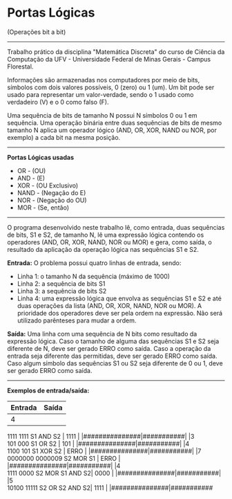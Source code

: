 # Portas Lógicas
(Operações bit a bit)

____________________________________________________________________________________________________________________


Trabalho prático da disciplina "Matemática Discreta" do curso de Ciência da Computação da UFV - Universidade Federal de Minas Gerais - Campus Florestal.

Informações são armazenadas nos computadores por meio de bits, 
símbolos com dois valores possíveis, 0 (zero) ou 1 (um). Um bit pode ser usado para
representar um valor-verdade, sendo o 1 usado como verdadeiro (V) e o 0 como falso (F).


Uma sequência de bits de tamanho N possui N símbolos 0 ou 1 em sequência. Uma
operação binária entre duas sequências de bits de mesmo tamanho N aplica um operador
lógico (AND, OR, XOR, NAND ou NOR, por exemplo) a cada bit na mesma posição.

____________________________________________________________________________________________________________________


**Portas Lógicas usadas**

* OR - (OU)
* AND - (E)
* XOR - (OU Exclusivo)
* NAND - (Negação do E)
* NOR - (Negação do OU)
* MOR - (Se, então)

____________________________________________________________________________________________________________________


O programa desenvolvido neste trabalho lê, como entrada, duas
sequências de bits, S1 e S2, de tamanho N, lê uma expressão lógica contendo os
operadores (AND, OR, XOR, NAND, NOR ou MOR) e gera, como saída, o
resultado da aplicação da operação lógica nas sequências S1 e S2.

**Entrada:**
O problema possui quatro linhas de entrada, sendo:
* Linha 1: o tamanho N da sequência (máximo de 1000)
* Linha 2: a sequência de bits S1 
* Linha 3: a sequência de bits S2
* Linha 4: uma expressão lógica que envolva as sequências S1 e S2 e até duas operações
da lista (AND, OR, XOR, NAND, NOR ou MOR). A prioridade dos operadores deve ser
pela ordem na expressão. Não será utilizado parênteses para mudar a ordem.


**Saída:**
Uma linha com uma sequência de N bits como resultado da expressão lógica. Caso o
tamanho de alguma das sequências S1 e S2 seja diferente de N, deve ser gerado ERRO
como saída. Caso a operação da entrada seja diferente das permitidas, deve ser gerado
ERRO como saída. Caso algum símbolo das sequências S1 ou S2 seja diferente de 0 ou
1, deve ser gerado ERRO como saída.

____________________________________________________________________________________________________________________


**Exemplos de entrada/saída:**

| **Entrada**   | **Saída** |
|---------------|-----------|
|4         
1111 
1111
S1 AND S2       | 1111      |
|###############|###########|
|3         
101 
000
S1 OR S2        | 101        |
|###############|###########|
|4         
1100 
101
S1 XOR S2       | ERRO      |
|###############|###########|
|7         
0000000 
0000009
S2 MOR S1       | ERRO      |
|###############|###########|
|4         
1111 
0000
S2 MOR S1 AND S2| 0000      |
|###############|###########|
|5         
10100 
11111
S2 OR S2 AND S2| 1111      |
|###############|###########

